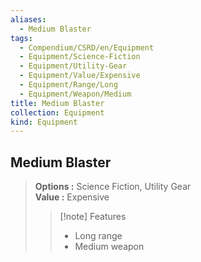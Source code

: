 ```yaml
---
aliases:
  - Medium Blaster
tags:
  - Compendium/CSRD/en/Equipment
  - Equipment/Science-Fiction
  - Equipment/Utility-Gear
  - Equipment/Value/Expensive
  - Equipment/Range/Long
  - Equipment/Weapon/Medium
title: Medium Blaster
collection: Equipment
kind: Equipment
---
```

## Medium Blaster  
  
>  
> **Options :** Science Fiction, Utility Gear  
> **Value :** Expensive  
>>[!note] Features  
>> - Long range  
>> - Medium weapon